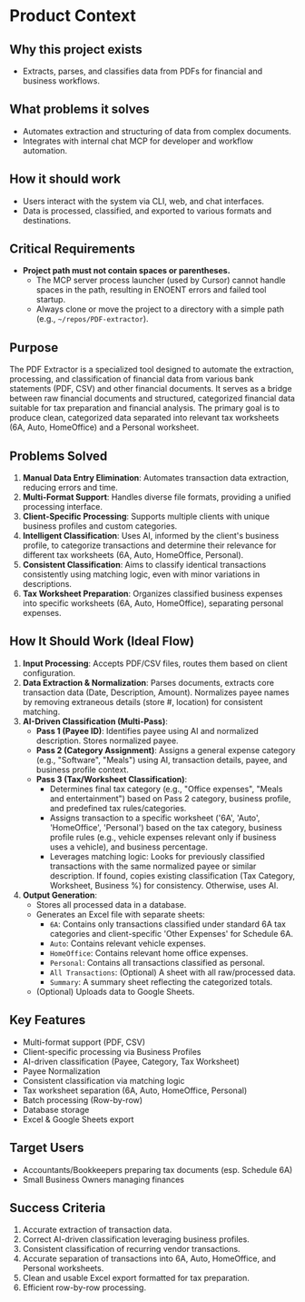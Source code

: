 # Product Context

## Why this project exists
- Extracts, parses, and classifies data from PDFs for financial and business workflows.

## What problems it solves
- Automates extraction and structuring of data from complex documents.
- Integrates with internal chat MCP for developer and workflow automation.

## How it should work
- Users interact with the system via CLI, web, and chat interfaces.
- Data is processed, classified, and exported to various formats and destinations.

## Critical Requirements
- **Project path must not contain spaces or parentheses.**
  - The MCP server process launcher (used by Cursor) cannot handle spaces in the path, resulting in ENOENT errors and failed tool startup.
  - Always clone or move the project to a directory with a simple path (e.g., `~/repos/PDF-extractor`).

## Purpose
The PDF Extractor is a specialized tool designed to automate the extraction, processing, and classification of financial data from various bank statements (PDF, CSV) and other financial documents. It serves as a bridge between raw financial documents and structured, categorized financial data suitable for tax preparation and financial analysis. The primary goal is to produce clean, categorized data separated into relevant tax worksheets (6A, Auto, HomeOffice) and a Personal worksheet.

## Problems Solved
1. **Manual Data Entry Elimination**: Automates transaction data extraction, reducing errors and time.
2. **Multi-Format Support**: Handles diverse file formats, providing a unified processing interface.
3. **Client-Specific Processing**: Supports multiple clients with unique business profiles and custom categories.
4. **Intelligent Classification**: Uses AI, informed by the client's business profile, to categorize transactions and determine their relevance for different tax worksheets (6A, Auto, HomeOffice, Personal).
5. **Consistent Classification**: Aims to classify identical transactions consistently using matching logic, even with minor variations in descriptions.
6. **Tax Worksheet Preparation**: Organizes classified business expenses into specific worksheets (6A, Auto, HomeOffice), separating personal expenses.

## How It Should Work (Ideal Flow)
1. **Input Processing**: Accepts PDF/CSV files, routes them based on client configuration.
2. **Data Extraction & Normalization**: Parses documents, extracts core transaction data (Date, Description, Amount). Normalizes payee names by removing extraneous details (store #, location) for consistent matching.
3. **AI-Driven Classification (Multi-Pass)**:
   * **Pass 1 (Payee ID)**: Identifies payee using AI and normalized description. Stores normalized payee.
   * **Pass 2 (Category Assignment)**: Assigns a general expense category (e.g., "Software", "Meals") using AI, transaction details, payee, and business profile context.
   * **Pass 3 (Tax/Worksheet Classification)**:
      * Determines final tax category (e.g., "Office expenses", "Meals and entertainment") based on Pass 2 category, business profile, and predefined tax rules/categories.
      * Assigns transaction to a specific worksheet ('6A', 'Auto', 'HomeOffice', 'Personal') based on the tax category, business profile rules (e.g., vehicle expenses relevant only if business uses a vehicle), and business percentage.
      * Leverages matching logic: Looks for previously classified transactions with the same normalized payee or similar description. If found, copies existing classification (Tax Category, Worksheet, Business %) for consistency. Otherwise, uses AI.
4. **Output Generation**:
   * Stores all processed data in a database.
   * Generates an Excel file with separate sheets:
      * `6A`: Contains only transactions classified under standard 6A tax categories and client-specific 'Other Expenses' for Schedule 6A.
      * `Auto`: Contains relevant vehicle expenses.
      * `HomeOffice`: Contains relevant home office expenses.
      * `Personal`: Contains all transactions classified as personal.
      * `All Transactions`: (Optional) A sheet with all raw/processed data.
      * `Summary`: A summary sheet reflecting the categorized totals.
   * (Optional) Uploads data to Google Sheets.

## Key Features
- Multi-format support (PDF, CSV)
- Client-specific processing via Business Profiles
- AI-driven classification (Payee, Category, Tax Worksheet)
- Payee Normalization
- Consistent classification via matching logic
- Tax worksheet separation (6A, Auto, HomeOffice, Personal)
- Batch processing (Row-by-row)
- Database storage
- Excel & Google Sheets export

## Target Users
- Accountants/Bookkeepers preparing tax documents (esp. Schedule 6A)
- Small Business Owners managing finances

## Success Criteria
1. Accurate extraction of transaction data.
2. Correct AI-driven classification leveraging business profiles.
3. Consistent classification of recurring vendor transactions.
4. Accurate separation of transactions into 6A, Auto, HomeOffice, and Personal worksheets.
5. Clean and usable Excel export formatted for tax preparation.
6. Efficient row-by-row processing. 